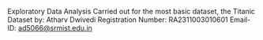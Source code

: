 Exploratory Data Analysis Carried out for the most basic dataset, the Titanic Dataset by: Atharv Dwivedi
Registration Number: RA2311003010601
Email-ID: ad5066@srmist.edu.in
